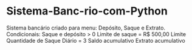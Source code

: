 # Sistema-Banc-rio-com-Python

Sistema bancário criado para menu: Depósito, Saque e Extrato.
Condicionais:
Saque e depósito > 0
Limite de saque = R$ 500,00
Limite Quantidade de Saque Diário = 3
Saldo acumulativo
Extrato acumulativo
